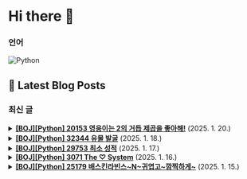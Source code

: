 # Hi there 👋

### 언어

<p>
    <img src="https://img.shields.io/badge/Python-3776AB?style=flat-square&logo=Python&logoColor=white" alt="Python"/>
</p>

## 📕 Latest Blog Posts

### 최신 글
<details>
<summary><b><a href='https://zo0oz.tistory.com/295' target='_blank'>[BOJ][Python] 20153 영웅이는 2의 거듭 제곱을 좋아해!</a></b> (2025. 1. 20.)</summary>

Overview

체감 난이도: ★★☆☆☆
문제 레벨: 실버 2
문제 유형: 비트마스킹, 브루트포스
풀이 상태: 답안참고 / 스스로 해결
추후: 다시 풀어보기 / 간단 복습 / 완벽 이해 


[문제]
이미지 클릭 시 문제로 이동


 
 
[문제 설명] - 예제 입력 1
첫째 줄에 자연수 N: 3
둘째 줄에 N개의 자연수: 5 7 11
 
N개의 자연수를...

</details>

<details>
<summary><b><a href='https://zo0oz.tistory.com/294' target='_blank'>[BOJ][Python] 32344 유물 발굴</a></b> (2025. 1. 18.)</summary>

Overview

체감 난이도: ★☆☆☆☆
문제 레벨: 실버 5
문제 유형: 구현, 기하학
풀이 상태: 답안참고 / 스스로 해결
추후: 다시 풀어보기 / 간단 복습 / 완벽 이해 


[문제]
이미지 클릭 시 문제로 이동


 
[코드]
간단 구현 문제 
다른 사람들은 입력값을 받으면서 좌표의 최소, 최대를 갱신해주는 방법으로 구현했는데, (시간 복잡도: ...

</details>

<details>
<summary><b><a href='https://zo0oz.tistory.com/292' target='_blank'>[BOJ][Python] 29753 최소 성적</a></b> (2025. 1. 17.)</summary>

Overview

체감 난이도: ★★☆☆☆
문제 레벨: 실버 4
문제 유형: 수학, 구현, 임의 정밀도 
풀이 상태: 답안참고 / 스스로 해결
추후: 다시 풀어보기 / 간단 복습 / 완벽 이해 


[문제]
이미지 클릭 시 문제로 이동


 
 
[풀이]
"단, 실수 자료형을 사용할 경우 부동소수점 오차가 발생할 수 있으므로 주의하라." 
이 문장 때문에 ...

</details>

<details>
<summary><b><a href='https://zo0oz.tistory.com/291' target='_blank'>[BOJ][Python] 3071 The ♡ System</a></b> (2025. 1. 16.)</summary>

Overview

체감 난이도: ★★☆☆☆
문제 레벨: 실버 3
문제 유형: 진법, 구현
풀이 상태: 답안참고 / 스스로 해결
추후: 다시 풀어보기 / 간단 복습 / 완벽 이해 


[문제]
이미지 클릭 시 문제로 이동


 
* 일단 문제에 오타가 있다.
 \(3^{2}\) +  \(3^{1}\)  +  \(3^{0}\)  인데,  \(3^{1}\)  +...

</details>

<details>
<summary><b><a href='https://zo0oz.tistory.com/290' target='_blank'>[BOJ][Python] 25179 배스킨라빈스~N~귀엽고~깜찍하게~</a></b> (2025. 1. 15.)</summary>

Overview

체감 난이도: ★★☆☆☆
문제 레벨: 실버 4
문제 유형: 수학, 게임이론
풀이 상태: 답안참고 / 스스로 해결
추후: 다시 풀어보기 / 간단 복습 / 완벽 이해 


[문제]
이미지 클릭 시 문제로 이동


 
[코드]
이 문제는 2인 게임 필승 전략을 이미 알고 있던 사람이라면 쉽게 풀 수 있다. 
우리가 알고 있는 베스킨라빈스 31 ...

</details>

